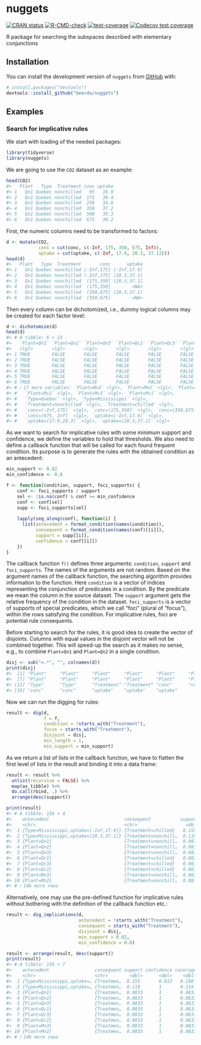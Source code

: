 
<!-- README.md is generated from README.Rmd. Please edit that file -->

# nuggets

<!-- badges: start -->

[![CRAN
status](https://www.r-pkg.org/badges/version/nuggets)](https://CRAN.R-project.org/package=nuggets)
[![R-CMD-check](https://github.com/beerda/nuggets/actions/workflows/R-CMD-check.yaml/badge.svg)](https://github.com/beerda/nuggets/actions/workflows/R-CMD-check.yaml)
[![test-coverage](https://github.com/beerda/nuggets/actions/workflows/test-coverage.yaml/badge.svg)](https://github.com/beerda/nuggets/actions/workflows/test-coverage.yaml)
[![Codecov test
coverage](https://codecov.io/gh/beerda/nuggets/branch/main/graph/badge.svg)](https://app.codecov.io/gh/beerda/nuggets?branch=main)
<!-- badges: end -->

R package for searching the subspaces described with elementary
conjunctions

## Installation

You can install the development version of `nuggets` from
[GitHub](https://github.com/) with:

``` r
# install.packages("devtools")
devtools::install_github("beerda/nuggets")
```

## Examples

### Search for implicative rules

We start with loading of the needed packages:

``` r
library(tidyverse)
library(nuggets)
```

We are going to use the `CO2` dataset as an example:

``` r
head(CO2)
#>   Plant   Type  Treatment conc uptake
#> 1   Qn1 Quebec nonchilled   95   16.0
#> 2   Qn1 Quebec nonchilled  175   30.4
#> 3   Qn1 Quebec nonchilled  250   34.8
#> 4   Qn1 Quebec nonchilled  350   37.2
#> 5   Qn1 Quebec nonchilled  500   35.3
#> 6   Qn1 Quebec nonchilled  675   39.2
```

First, the numeric columns need to be transformed to factors:

``` r
d <- mutate(CO2,
            conc = cut(conc, c(-Inf, 175, 350, 675, Inf)),
            uptake = cut(uptake, c(-Inf, 17.9, 28.3, 37.12)))
head(d)
#>   Plant   Type  Treatment       conc      uptake
#> 1   Qn1 Quebec nonchilled (-Inf,175] (-Inf,17.9]
#> 2   Qn1 Quebec nonchilled (-Inf,175] (28.3,37.1]
#> 3   Qn1 Quebec nonchilled  (175,350] (28.3,37.1]
#> 4   Qn1 Quebec nonchilled  (175,350]        <NA>
#> 5   Qn1 Quebec nonchilled  (350,675] (28.3,37.1]
#> 6   Qn1 Quebec nonchilled  (350,675]        <NA>
```

Then every column can be dichotomized, i.e., dummy logical columns may
be created for each factor level:

``` r
d <- dichotomize(d)
head(d)
#> # A tibble: 6 × 23
#>   `Plant=Qn1` `Plant=Qn2` `Plant=Qn3` `Plant=Qc1` `Plant=Qc3` `Plant=Qc2`
#>   <lgl>       <lgl>       <lgl>       <lgl>       <lgl>       <lgl>      
#> 1 TRUE        FALSE       FALSE       FALSE       FALSE       FALSE      
#> 2 TRUE        FALSE       FALSE       FALSE       FALSE       FALSE      
#> 3 TRUE        FALSE       FALSE       FALSE       FALSE       FALSE      
#> 4 TRUE        FALSE       FALSE       FALSE       FALSE       FALSE      
#> 5 TRUE        FALSE       FALSE       FALSE       FALSE       FALSE      
#> 6 TRUE        FALSE       FALSE       FALSE       FALSE       FALSE      
#> # ℹ 17 more variables: `Plant=Mn3` <lgl>, `Plant=Mn2` <lgl>, `Plant=Mn1` <lgl>,
#> #   `Plant=Mc2` <lgl>, `Plant=Mc3` <lgl>, `Plant=Mc1` <lgl>,
#> #   `Type=Quebec` <lgl>, `Type=Mississippi` <lgl>,
#> #   `Treatment=nonchilled` <lgl>, `Treatment=chilled` <lgl>,
#> #   `conc=(-Inf,175]` <lgl>, `conc=(175,350]` <lgl>, `conc=(350,675]` <lgl>,
#> #   `conc=(675, Inf]` <lgl>, `uptake=(-Inf,17.9]` <lgl>,
#> #   `uptake=(17.9,28.3]` <lgl>, `uptake=(28.3,37.1]` <lgl>
```

As we want to search for implicative rules with some minimum support and
confidence, we define the variables to hold that thresholds. We also
need to define a callback function that will be called for each found
frequent condition. Its purpose is to generate the rules with the
obtained condition as an antecedent:

``` r
min_support <- 0.02
min_confidence <- 0.8

f <- function(condition, support, foci_supports) {
    conf <- foci_supports / support
    sel <- !is.na(conf) & conf >= min_confidence
    conf <- conf[sel]
    supp <- foci_supports[sel]
    
    lapply(seq_along(conf), function(i) { 
      list(antecedent = format_condition(names(condition)),
           consequent = format_condition(names(conf)[[i]]),
           support = supp[[i]],
           confidence = conf[[i]])
    })
}
```

The callback function `f()` defines three arguments: `condition`,
`support` and `foci_supports`. The names of the arguments are not
random. Based on the argument names of the callback function, the
searching algorithm provides information to the function. Here
`condition` is a vector of indices representing the conjunction of
predicates in a condition. By the predicate we mean the column in the
source dataset. The `support` argument gets the relative frequency of
the condition in the dataset. `foci_supports` is a vector of supports of
special predicates, which we call “foci” (plural of “focus”), within the
rows satisfying the condition. For implicative rules, foci are potential
rule consequents.

Before starting to search for the rules, it is good idea to create the
vector of disjoints. Columns with equal values in the disjoint vector
will not be combined together. This will speed-up the search as it makes
no sense, e.g., to combine `Plant=Qn1` and `Plant=Qn2` in a single
condition.

``` r
disj <- sub("=.*", "", colnames(d))
print(disj)
#>  [1] "Plant"     "Plant"     "Plant"     "Plant"     "Plant"     "Plant"    
#>  [7] "Plant"     "Plant"     "Plant"     "Plant"     "Plant"     "Plant"    
#> [13] "Type"      "Type"      "Treatment" "Treatment" "conc"      "conc"     
#> [19] "conc"      "conc"      "uptake"    "uptake"    "uptake"
```

Now we can run the digging for rules:

``` r
result <- dig(d,
              f = f,
              condition = !starts_with("Treatment"),
              focus = starts_with("Treatment"),
              disjoint = disj,
              min_length = 1,
              min_support = min_support)
```

As we return a list of lists in the callback function, we have to
flatten the first level of lists in the result and binding it into a
data frame:

``` r
result <- result %>%
  unlist(recursive = FALSE) %>%
  map(as_tibble) %>%
  do.call(rbind, .) %>%
  arrange(desc(support))

print(result)
#> # A tibble: 156 × 4
#>    antecedent                            consequent           support confidence
#>    <chr>                                 <chr>                  <dbl>      <dbl>
#>  1 {Type=Mississippi,uptake=(-Inf,17.9]} {Treatment=chilled}   0.155       0.813
#>  2 {Type=Mississippi,uptake=(28.3,37.1]} {Treatment=nonchill…  0.119       1    
#>  3 {Plant=Qn1}                           {Treatment=nonchill…  0.0833      1    
#>  4 {Plant=Qn2}                           {Treatment=nonchill…  0.0833      1    
#>  5 {Plant=Qn3}                           {Treatment=nonchill…  0.0833      1    
#>  6 {Plant=Qc1}                           {Treatment=chilled}   0.0833      1    
#>  7 {Plant=Qc3}                           {Treatment=chilled}   0.0833      1    
#>  8 {Plant=Qc2}                           {Treatment=chilled}   0.0833      1    
#>  9 {Plant=Mn3}                           {Treatment=nonchill…  0.0833      1    
#> 10 {Plant=Mn2}                           {Treatment=nonchill…  0.0833      1    
#> # ℹ 146 more rows
```

Alternatively, one may use the pre-defined function for implicative
rules without bothering with the definition of the callback function
etc.:

``` r
result <- dig_implications(d,
                           antecedent = !starts_with("Treatment"),
                           consequent = starts_with("Treatment"),
                           disjoint = disj,
                           min_support = 0.02,
                           min_confidence = 0.8)

result <- arrange(result, desc(support))
print(result)
#> # A tibble: 156 × 7
#>    antecedent                 consequent support confidence coverage  lift count
#>    <chr>                      <chr>        <dbl>      <dbl>    <dbl> <dbl> <dbl>
#>  1 {Type=Mississippi,uptake=… {Treatmen…  0.155       0.813   0.190   1.63    16
#>  2 {Type=Mississippi,uptake=… {Treatmen…  0.119       1       0.119   2       10
#>  3 {Plant=Qn1}                {Treatmen…  0.0833      1       0.0833  2        7
#>  4 {Plant=Qn2}                {Treatmen…  0.0833      1       0.0833  2        7
#>  5 {Plant=Qn3}                {Treatmen…  0.0833      1       0.0833  2        7
#>  6 {Plant=Qc1}                {Treatmen…  0.0833      1       0.0833  2        7
#>  7 {Plant=Qc3}                {Treatmen…  0.0833      1       0.0833  2        7
#>  8 {Plant=Qc2}                {Treatmen…  0.0833      1       0.0833  2        7
#>  9 {Plant=Mn3}                {Treatmen…  0.0833      1       0.0833  2        7
#> 10 {Plant=Mn2}                {Treatmen…  0.0833      1       0.0833  2        7
#> # ℹ 146 more rows
```
